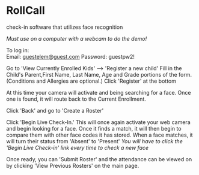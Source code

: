 # RollCall
check-in software that utilizes face recognition

*Must use on a computer with a webcam to do the demo!*

To log in:<br>
Email: guestelem@guest.com
Password: guestpw2!

Go to 'View Currently Enrolled Kids' --> 'Register a new child'
Fill in the Child's Parent,First Name, Last Name, Age and Grade portions of the form. (Conditions and Allergies are optional.)
Click 'Register' at the bottom

At this time your camera will activate and being searching for a face. Once one is found, it will route back to the Current Enrollment.

Click 'Back' and go to 'Create a Roster'

Click 'Begin Live Check-In.' This will once again activate your web camera and begin looking for a face.
Once it finds a match, it will then begin to compare them with other face codes it has stored.
When a face matches, it will turn their status from 'Absent' to 'Present'
*You will have to click the 'Begin Live Check-in' link every time to check a new face*

Once ready, you can 'Submit Roster' and the attendance can be viewed on by clicking 'View Previous Rosters' on the main page.
